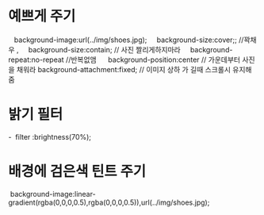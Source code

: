 # 예쁘게 주기

   background-image:url(../img/shoes.jpg);
    background-size:cover;;  //꽉채우    ,     background-size:contain; // 사진 짤리게하지마라
    background-repeat:no-repeat //반복없앰
     background-position:center // 가운데부터 사진을 채워라
  background-attachment:fixed; // 이미지 상하 가 길때 스크롤시 유지해줌


# 밝기 필터

-  filter :brightness(70%);


# 배경에 검은색 틴트 주기

 background-image:linear-gradient(rgba(0,0,0,0.5),rgba(0,0,0,0.5)),url(../img/shoes.jpg);